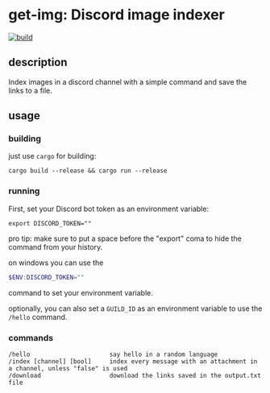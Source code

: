# get-img: Discord image indexer

[![build](https://github.com/ItsGamerik/get-img/actions/workflows/rust.yml/badge.svg)](https://github.com/ItsGamerik/get-img/actions)

## description

Index images in a discord channel with a simple command and save the links to a file.

## usage

### building

just use `cargo` for building:

```shell
cargo build --release && cargo run --release
```

### running

First, set your Discord bot token as an environment variable:

```shell
export DISCORD_TOKEN=""
```

pro tip: make sure to put a space before the "export" coma to hide the command from your history.

on windows you can use the

```powershell
$ENV:DISCORD_TOKEN=""
```

command to set your environment variable.

optionally, you can also set a `GUILD_ID` as an environment variable to use the `/hello` command.

### commands

```text
/hello                      say hello in a random language
/index [channel] [bool]     index every message with an attachment in a channel, unless "false" is used
/download                   download the links saved in the output.txt file
```
